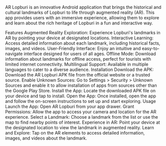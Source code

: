 AR Lopburi is an innovative Android application that brings the historical and cultural landmarks of Lopburi to life through augmented reality (AR). This app provides users with an immersive experience, allowing them to explore and learn about the rich heritage of Lopburi in a fun and interactive way.

Features
Augmented Reality Exploration: Experience Lopburi's landmarks in AR by pointing your device at designated locations.
Interactive Learning: Access detailed information about each landmark, including historical facts, images, and videos.
User-Friendly Interface: Enjoy an intuitive and easy-to-navigate interface designed for users of all ages.
Offline Mode: Download information about landmarks for offline access, perfect for tourists with limited internet connectivity.
Multilingual Support: Available in multiple languages to cater to a diverse audience.
Installation
Download the APK: Download the AR Lopburi APK file from the official website or a trusted source.
Enable Unknown Sources: Go to Settings > Security > Unknown Sources and enable it to allow installation of apps from sources other than the Google Play Store.
Install the App: Locate the downloaded APK file on your device and tap to install.
Open the App: Once installed, open the app and follow the on-screen instructions to set up and start exploring.
Usage
Launch the App: Open AR Lopburi from your app drawer.
Grant Permissions: Allow the app to access your camera and location for the AR experience.
Select a Landmark: Choose a landmark from the list or use the map to find nearby points of interest.
Experience in AR: Point your device at the designated location to view the landmark in augmented reality.
Learn and Explore: Tap on the AR elements to access detailed information, images, and videos about the landmark.
